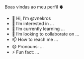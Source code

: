 Boas vindas ao meu perfil 🫀

- 👋 Hi, I’m @vnekros
- 👀 I’m interested in ...
- 🌱 I’m currently learning ...
- 💞️ I’m looking to collaborate on ...
- 📫 How to reach me ...
- 😄 Pronouns: ...
- ⚡ Fun fact: ...

<!---
vnekros/vnekros is a ✨ special ✨ repository because its `README.md` (this file) appears on your GitHub profile.
You can click the Preview link to take a look at your changes.
--->
